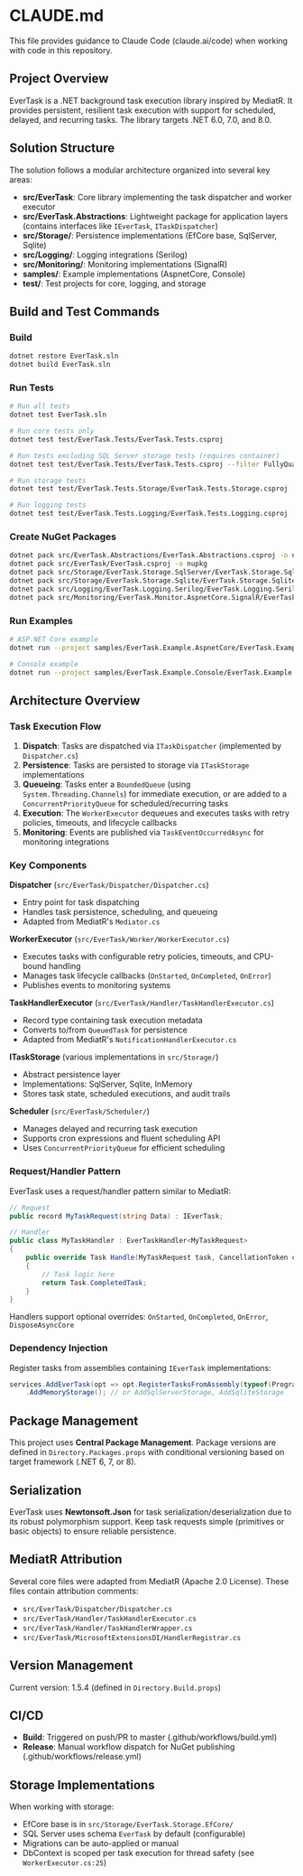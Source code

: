 # CLAUDE.md

This file provides guidance to Claude Code (claude.ai/code) when working with code in this repository.

## Project Overview

EverTask is a .NET background task execution library inspired by MediatR. It provides persistent, resilient task execution with support for scheduled, delayed, and recurring tasks. The library targets .NET 6.0, 7.0, and 8.0.

## Solution Structure

The solution follows a modular architecture organized into several key areas:

- **src/EverTask**: Core library implementing the task dispatcher and worker executor
- **src/EverTask.Abstractions**: Lightweight package for application layers (contains interfaces like `IEverTask`, `ITaskDispatcher`)
- **src/Storage/**: Persistence implementations (EfCore base, SqlServer, Sqlite)
- **src/Logging/**: Logging integrations (Serilog)
- **src/Monitoring/**: Monitoring implementations (SignalR)
- **samples/**: Example implementations (AspnetCore, Console)
- **test/**: Test projects for core, logging, and storage

## Build and Test Commands

### Build
```bash
dotnet restore EverTask.sln
dotnet build EverTask.sln
```

### Run Tests
```bash
# Run all tests
dotnet test EverTask.sln

# Run core tests only
dotnet test test/EverTask.Tests/EverTask.Tests.csproj

# Run tests excluding SQL Server storage tests (requires container)
dotnet test test/EverTask.Tests/EverTask.Tests.csproj --filter FullyQualifiedName!~EverTask.Tests.Storage.SqlServer.SqlServerEfCoreTaskStorageTests

# Run storage tests
dotnet test test/EverTask.Tests.Storage/EverTask.Tests.Storage.csproj

# Run logging tests
dotnet test test/EverTask.Tests.Logging/EverTask.Tests.Logging.csproj
```

### Create NuGet Packages
```bash
dotnet pack src/EverTask.Abstractions/EverTask.Abstractions.csproj -o nupkg
dotnet pack src/EverTask/EverTask.csproj -o nupkg
dotnet pack src/Storage/EverTask.Storage.SqlServer/EverTask.Storage.SqlServer.csproj -o nupkg
dotnet pack src/Storage/EverTask.Storage.Sqlite/EverTask.Storage.Sqlite.csproj -o nupkg
dotnet pack src/Logging/EverTask.Logging.Serilog/EverTask.Logging.Serilog.csproj -o nupkg
dotnet pack src/Monitoring/EverTask.Monitor.AspnetCore.SignalR/EverTask.Monitor.AspnetCore.SignalR.csproj -o nupkg
```

### Run Examples
```bash
# ASP.NET Core example
dotnet run --project samples/EverTask.Example.AspnetCore/EverTask.Example.AspnetCore.csproj

# Console example
dotnet run --project samples/EverTask.Example.Console/EverTask.Example.Console.csproj
```

## Architecture Overview

### Task Execution Flow
1. **Dispatch**: Tasks are dispatched via `ITaskDispatcher` (implemented by `Dispatcher.cs`)
2. **Persistence**: Tasks are persisted to storage via `ITaskStorage` implementations
3. **Queueing**: Tasks enter a `BoundedQueue` (using `System.Threading.Channels`) for immediate execution, or are added to a `ConcurrentPriorityQueue` for scheduled/recurring tasks
4. **Execution**: The `WorkerExecutor` dequeues and executes tasks with retry policies, timeouts, and lifecycle callbacks
5. **Monitoring**: Events are published via `TaskEventOccurredAsync` for monitoring integrations

### Key Components

**Dispatcher** (`src/EverTask/Dispatcher/Dispatcher.cs`)
- Entry point for task dispatching
- Handles task persistence, scheduling, and queueing
- Adapted from MediatR's `Mediator.cs`

**WorkerExecutor** (`src/EverTask/Worker/WorkerExecutor.cs`)
- Executes tasks with configurable retry policies, timeouts, and CPU-bound handling
- Manages task lifecycle callbacks (`OnStarted`, `OnCompleted`, `OnError`)
- Publishes events to monitoring systems

**TaskHandlerExecutor** (`src/EverTask/Handler/TaskHandlerExecutor.cs`)
- Record type containing task execution metadata
- Converts to/from `QueuedTask` for persistence
- Adapted from MediatR's `NotificationHandlerExecutor.cs`

**ITaskStorage** (various implementations in `src/Storage/`)
- Abstract persistence layer
- Implementations: SqlServer, Sqlite, InMemory
- Stores task state, scheduled executions, and audit trails

**Scheduler** (`src/EverTask/Scheduler/`)
- Manages delayed and recurring task execution
- Supports cron expressions and fluent scheduling API
- Uses `ConcurrentPriorityQueue` for efficient scheduling

### Request/Handler Pattern

EverTask uses a request/handler pattern similar to MediatR:

```csharp
// Request
public record MyTaskRequest(string Data) : IEverTask;

// Handler
public class MyTaskHandler : EverTaskHandler<MyTaskRequest>
{
    public override Task Handle(MyTaskRequest task, CancellationToken cancellationToken)
    {
        // Task logic here
        return Task.CompletedTask;
    }
}
```

Handlers support optional overrides: `OnStarted`, `OnCompleted`, `OnError`, `DisposeAsyncCore`

### Dependency Injection

Register tasks from assemblies containing `IEverTask` implementations:

```csharp
services.AddEverTask(opt => opt.RegisterTasksFromAssembly(typeof(Program).Assembly))
    .AddMemoryStorage(); // or AddSqlServerStorage, AddSqliteStorage
```

## Package Management

This project uses **Central Package Management**. Package versions are defined in `Directory.Packages.props` with conditional versioning based on target framework (.NET 6, 7, or 8).

## Serialization

EverTask uses **Newtonsoft.Json** for task serialization/deserialization due to its robust polymorphism support. Keep task requests simple (primitives or basic objects) to ensure reliable persistence.

## MediatR Attribution

Several core files were adapted from MediatR (Apache 2.0 License). These files contain attribution comments:
- `src/EverTask/Dispatcher/Dispatcher.cs`
- `src/EverTask/Handler/TaskHandlerExecutor.cs`
- `src/EverTask/Handler/TaskHandlerWrapper.cs`
- `src/EverTask/MicrosoftExtensionsDI/HandlerRegistrar.cs`

## Version Management

Current version: 1.5.4 (defined in `Directory.Build.props`)

## CI/CD

- **Build**: Triggered on push/PR to master (.github/workflows/build.yml)
- **Release**: Manual workflow dispatch for NuGet publishing (.github/workflows/release.yml)

## Storage Implementations

When working with storage:
- EfCore base is in `src/Storage/EverTask.Storage.EfCore/`
- SQL Server uses schema `EverTask` by default (configurable)
- Migrations can be auto-applied or manual
- DbContext is scoped per task execution for thread safety (see `WorkerExecutor.cs:25`)